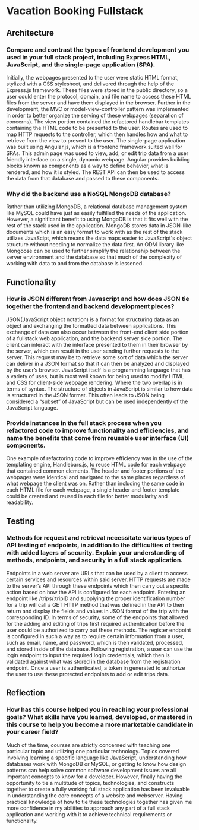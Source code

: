 # Vacation Booking Fullstack
## Architecture
### Compare and contrast the types of frontend development you used in your full stack project, including Express HTML, JavaScript, and the single-page application (SPA).
Initially, the webpages presented to the user were static HTML format, stylized with a CSS stylesheet, and delivered through the help of the Express.js framework. These files were stored in the public directory, so a user could enter the protocol, domain, and file name to access these HTML files from the server and have them displayed in the browser. Further in the development, the MVC or model-view-controller pattern was implemented in order to better organize the serving of these webpages (separation of concerns). The view portion contained the refactored handlebar templates containing the HTML code to be presented to the user. Routes are used to map HTTP requests to the controller, which then handles how and what to retrieve from the view to present to the user. 
The single-page application was built using Angular.js, which is a frontend framework suited well for SPAs. This admin page was used to view, add, or edit trip data from a user friendly interface on a single, dynamic webpage. Angular provides building blocks known as components as a way to define behavior, what is rendered, and how it is styled. The REST API can then be used to access the data from that database and passed to these components.
### Why did the backend use a NoSQL MongoDB database?
Rather than utilizing MongoDB, a relational database management system like MySQL could have just as easily fulfilled the needs of the application. However, a significant benefit to using MongoDB is that it fits well with the rest of the stack used in the application. MongoDB stores data in JSON-like documents which is an easy format to work with as the rest of the stack utilizes JavaScipt, which means the data maps easier to JavaScript's object structure without needing to normalize the data first. An ODM library like Mongoose can be used to further simplify the relationship between the server environment and the database so that much of the complexity of working with data to and from the database is lessened.
## Functionality
### How is JSON different from Javascript and how does JSON tie together the frontend and backend development pieces?
JSON(JavaScript object notation) is a format for structuring data as an object and exchanging the formatted data between applications. This exchange of data can also occur between the front-end client side portion of a fullstack web application, and the backend server side portion. The client can interact with the interface presented to them in their browser by the server, which can result in the user sending further requests to the server. This request may be to retrieve some sort of data which the server can deliver in a JSON format so that it can then be analyzed and displayed by the user’s browser. JavaScript itself is a programming language that has a variety of uses, but is most well known for being used to modify HTML and CSS for client-side webpage rendering. Where the two overlap is in terms of syntax. The structure of objects in JavaScript is similar to how data is structured in the JSON format. This often leads to JSON being considered a “subset” of JavaScript but can be used independently of the JavaScript language. 
### Provide instances in the full stack process when you refactored code to improve functionality and efficiencies, and name the benefits that come from reusable user interface (UI) components.
One example of refactoring code to improve efficiency was in the use of the templating engine, Handlebars.js, to reuse HTML code for each webpage that contained common elements. The header and footer portions of the webpages were identical and navigated to the same places regardless of what webpage the client was on. Rather than including the same code in each HTML file for each webpage, a single header and footer template could be created and reused in each file for better modularity and readability.
## Testing
### Methods for request and retrieval necessitate various types of API testing of endpoints, in addition to the difficulties of testing with added layers of security. Explain your understanding of methods, endpoints, and security in a full stack application.
Endpoints in a web server are URLs that can be used by a client to access certain services and resources within said server. HTTP requests are made to the server’s API through these endpoints which then carry out a specific action based on how the API is configured for each endpoint. Entering an endpoint like /trips/:tripID and supplying the proper identification number for a trip will call a GET HTTP method that was defined in the API to then return and display the fields and values in JSON format of the trip with the corresponding ID. In terms of security, some of the endpoints that allowed for the adding and editing of trips first required authentication before the user could be authorized to carry out these methods. The register endpoint is configured in such a way as to require certain information from a user, such as email, name, and password, which is then validated, processed, and stored inside of the database. Following registration, a user can use the login endpoint to input the required login credentials, which then is validated against what was stored in the database from the registration endpoint. Once a user is authenticated, a token in generated to authorize the user to use these protected endpoints to add or edit trips data.
## Reflection
### How has this course helped you in reaching your professional goals? What skills have you learned, developed, or mastered in this course to help you become a more marketable candidate in your career field?
Much of the time, courses are strictly concerned with teaching one particular topic and utilizing one particular technology. Topics covered involving learning a specific language like JavaScript, understanding how databases work with MongoDB or MySQL, or getting to know how design patterns can help solve common software development issues are all important concepts to know for a developer. However, finally having the opportunity to tie a multitude of topics, technologies, and constructs together to create a fully working full stack application has been invaluable in understanding the core concepts of a website and webserver. Having practical knowledge of how to tie these technologies together has given me more confidence in my abilities to approach any part of a full stack application and working with it to achieve technical requirements or functionality.
